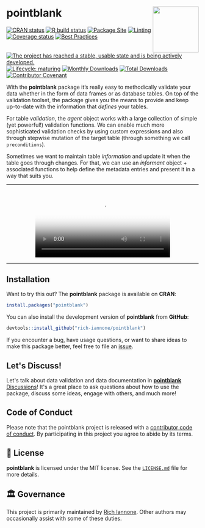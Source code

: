 # pointblank <img src="man/figures/logo.svg" align="right" alt="" width="120" />

<!-- badges: start -->
<a href="https://cran.r-project.org/package=pointblank"><img src="https://www.r-pkg.org/badges/version/pointblank" alt="CRAN status" /></a>
<a href="https://github.com/rich-iannone/pointblank/actions"><img src="https://github.com/rich-iannone/pointblank/workflows/R-CMD-check/badge.svg" alt="R build status" /></a>
<a href="https://github.com/rich-iannone/pointblank/actions"><img src="https://github.com/rich-iannone/pointblank/workflows/pkgdown/badge.svg" alt="Package Site" /></a>
<a href="https://github.com/rich-iannone/pointblank/actions"><img src="https://github.com/rich-iannone/pointblank/workflows/lint/badge.svg" alt="Linting" /></a>
<a href="https://codecov.io/gh/rich-iannone/pointblank?branch=master"><img src="https://codecov.io/gh/rich-iannone/pointblank/branch/master/graph/badge.svg" alt="Coverage status" /></a>
<a href="https://bestpractices.coreinfrastructure.org/projects/4310"><img src="https://bestpractices.coreinfrastructure.org/projects/4310/badge" alt="Best Practices"></a>
<a href="https://www.repostatus.org/#active"><img src="https://www.repostatus.org/badges/latest/active.svg" alt="The project has reached a stable, usable state and is being actively developed." /></a>
<a href="https://www.tidyverse.org/lifecycle/#maturing"><img src="https://img.shields.io/badge/lifecycle-maturing-blue.svg" alt="Lifecycle: maturing" /></a>
<a href="https://CRAN.R-project.org/package=pointblank"><img src="https://cranlogs.r-pkg.org/badges/pointblank" alt="Monthly Downloads"></a>
<a href="https://CRAN.R-project.org/package=pointblank"><img src="https://cranlogs.r-pkg.org/badges/grand-total/pointblank" alt="Total Downloads"></a>
<a href="https://www.contributor-covenant.org/version/2/0/code_of_conduct/"><img src="https://img.shields.io/badge/Contributor%20Covenant-v2.0%20adopted-ff69b4.svg" alt="Contributor Covenant" /></a>
<!-- badges: end -->


With the **pointblank** package it’s really easy to methodically validate your
data whether in the form of data frames or as database tables. On top of the
validation toolset, the package gives you the means to provide and keep
up-to-date with the information that *defines* your tables.

For table *validation*, the *agent* object works with a large collection of
simple (yet powerful!) validation functions. We can enable much more
sophisticated validation checks by using custom expressions and also through
stepwise mutation of the target table (through something we call
`preconditions`).

Sometimes we want to maintain table *information* and update it when the table
goes through changes. For that, we can use an *informant* object + associated
functions to help define the metadata entries and present it in a way that suits
you.

<hr>
<div style="text-align: center;">
<section id="video">
<div class="videoUiWrapper thumbnail">
<video width="70%" controls="" id="video" poster="img/video.png">
<source src="https://silly-jackson-b3dec8.netlify.app/pointblank_validation.mp4" type="video/mp4">
</video>
</div>
</div>
</section>
<hr>

## Installation

Want to try this out? The **pointblank** package is available on
**CRAN**:

``` r
install.packages("pointblank")
```

You can also install the development version of **pointblank** from
**GitHub**:

``` r
devtools::install_github("rich-iannone/pointblank")
```

If you encounter a bug, have usage questions, or want to share ideas to
make this package better, feel free to file an
[issue](https://github.com/rich-iannone/pointblank/issues).

## Let's Discuss!

Let's talk about data validation and data documentation in
[**pointblank** Discussions](https://github.com/rich-iannone/pointblank/discussions)! It's a great place to ask questions about how to use the package, discuss
some ideas, engage with others, and much more!

## Code of Conduct

Please note that the pointblank project is released with a [contributor
code of conduct](https://www.contributor-covenant.org/version/2/0/code_of_conduct/). By participating in this project you agree to abide by its terms.

## 📄 License

**pointblank** is licensed under the MIT license.
See the [`LICENSE.md`](LICENSE.md) file for more details.

## 🏛️ Governance

This project is primarily maintained by [Rich Iannone](https://www.twitter.com/riannone). Other authors may occasionally assist with some of these duties.
